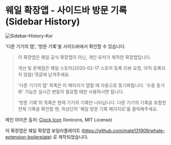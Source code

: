 # 웨일 확장앱 - 사이드바 방문 기록 (Sidebar History)

![Sidebar-History-Kor](https://user-images.githubusercontent.com/51040091/74636559-99370a00-51ab-11ea-8049-5d64c337e80e.png)

'다른 기기의 탭', '방문 기록'을 사이드바에서 확인할 수 있습니다.

> 이 확장앱은 웨일 공식 확장앱이 아닌, 개인 유저가 제작한 확장앱입니다.
>
> 개선 및 문제점은 웨일 스토어(2020-02-17 스토어 등록 리뷰 요청, 아직 등록되지 않음) 댓글에 남겨주세요.
>
> '다른 기기의 탭' 목록은 이 페이지가 열릴 때 자동으로 동기화됩니다. '수동 동기화' 기능은 실시간 변동이 필요할 때만 사용하시면 됩니다.
>
> '방문 기록'의 목록은 현재 기기의 기록만 나타납니다. 다른 기기의 기록을 포함한 전체 기록을 확인할 땐, 최상단의 '웨일 방문 기록 페이지로'를 클릭해주세요.

메인 아이콘 출처: [Clock Icon](https://www.iconfinder.com/icons/211606/clock_icon) (Ionicons, MIT License)

이 확장앱은 웨일 확장앱 보일러플레이트 (<https://github.com/mate131909/whale-extension-boilerplate>) 로 제작되었습니다.
